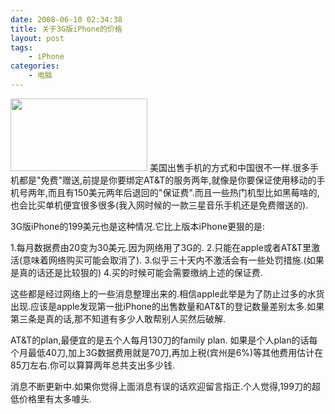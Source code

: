 ```yaml
---
date: 2008-06-10 02:34:38
title: 关于3G版iPhone的价格
layout: post
tags:
    - iPhone
categories:
    - 电脑
---
```

<img class="alignleft size-full wp-image-414" title="iphone20" src="http://ztpala.com/wp-content/uploads/2008/06/iphone20.png" alt="" width="219" height="116" /> 美国出售手机的方式和中国很不一样.很多手机都是"免费"赠送,前提是你要绑定AT&amp;T的服务两年,就像是你要保证使用移动的手机号两年,而且有150美元两年后退回的"保证费".而且一些热门机型比如黑莓啥的,也会比买单机便宜很多很多(我入网时候的一款三星音乐手机还是免费赠送的).

3G版iPhone的199美元也是这种情况.它比上版本iPhone更狠的是:

1.每月数据费由20变为30美元.因为网络用了3G的.
2.只能在apple或者AT&amp;T里激活(意味着网络购买可能会取消了).
3.似乎三十天内不激活会有一些处罚措施.(如果是真的话还是比较狠的)
4.买的时候可能会需要缴纳上述的保证费.

这些都是经过网络上的一些消息整理出来的.相信apple此举是为了防止过多的水货出现.应该是apple发现第一批iPhone的出售数量和AT&amp;T的登记数量差别太多.如果第三条是真的话,那不知道有多少人敢帮别人买然后破解.

AT&amp;T的plan,最便宜的是五个人每月130刀的family plan. 如果是个人plan的话每个月最低40刀,加上3G数据费用就是70刀,再加上税(宾州是6%)等其他费用估计在85刀左右.你可以算算两年总共支出多少钱.

消息不断更新中.如果你觉得上面消息有误的话欢迎留言指正.个人觉得,199刀的超低价格里有太多噱头.
